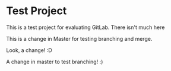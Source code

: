 # Test Project

This is a test project for evaluating GitLab. There isn't much here

This is a change in Master for testing branching and merge.


Look, a change! :D

A change in master to test branching! :)

